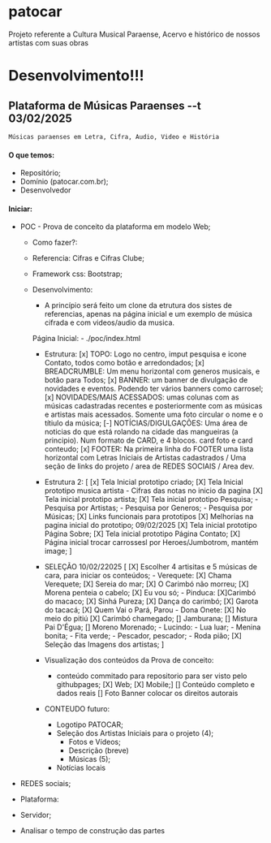# patocar
Projeto referente a Cultura Musical Paraense, Acervo e histórico de nossos artistas com suas obras

# Desenvolvimento!!!

## Plataforma de Músicas Paraenses  --t 03/02/2025
    Músicas paraenses em Letra, Cifra, Audio, Video e História

#### O que temos:
 - Repositório;
 - Domínio (patocar.com.br);
 - Desenvolvedor

#### Iniciar:
 - POC - Prova de conceito da plataforma em modelo Web;
    * Como fazer?:
     - Referencia: Cifras e Cifras Clube;
     - Framework css: Bootstrap;
     - Desenvolvimento:
        - A princípio será feito um clone da etrutura dos sistes de referencias, apenas na página inicial e um exemplo de música cifrada e com videos/audio da musica.

        Página Inicial: - ./poc/index.html
         - Estrutura:
            [x] TOPO: Logo no centro, imput pesquisa e icone Contato, todos como botão e arredondados;
            [x] BREADCRUMBLE: Um menu horizontal com generos musicais, e botão para Todos;
            [x] BANNER: um banner de divulgação de novidades e eventos. Podendo ter vários banners como carrosel;
            [x] NOVIDADES/MAIS ACESSADOS: umas colunas com as músicas cadastradas recentes e posteriormente com as músicas e artistas mais acessados. Somente uma foto circular o nome e o títiulo da música;
            [-] NOTÍCIAS/DIGULGAÇÕES: Uma área de noticias do que está rolando na cidade das mangueiras (a principio). Num formato de CARD, e 4 blocos. card foto e card conteudo;
            [x] FOOTER: Na primeira linha do FOOTER uma lista horizontal com Letras Iniciais de Artistas cadastrados / Uma seção de links do projeto / area de REDES SOCIAIS / Area dev.
         - Estrutura 2:
            [
               [x] Tela Inicial prototipo criado;
               [X] Tela Inicial prototipo musica artista
                  - Cifras das notas no inicio da pagina
               [X] Tela inicial prototipo artista;
               [X] Tela inicial prototipo Pesquisa;
                  - Pesquisa por Artistas;
                  - Pesquisa por Generos;
                  - Pesquisa por Músicas;
               [X] Links funcionais para prototipos
               [X] Melhorias na pagina inicial do prototipo; 09/02/2025
               [X] Tela inicial prototipo Página Sobre;
               [X] Tela inicial prototipo Página Contato;
               [X] Página inicial trocar carrossesl por Heroes/Jumbotrom, mantém image;
            ]

         - SELEÇÃO 10/02/22025
            [
               [X] Escolher 4 artisitas e 5 músicas de cara, para iniciar os conteúdos;
                  - Verequete:
                     [X] Chama Verequete;
                     [X] Sereia do mar;
                     [X] O Carimbó não morreu;
                     [X] Morena penteia o cabelo;
                     [X] Eu vou só;
                  - Pinduca:
                     [X]Carimbó do macaco;
                     [X] Sinhá Pureza;
                     [X] Dança do carimbó;
                     [X] Garota do tacacá;
                     [X] Quem Vai o Pará, Parou
                  - Dona Onete:
                     [X] No meio do pitiú
                     [X] Carimbó chamegado;
                     [] Jamburana;
                     [] Mistura Pai D'Égua;
                     [] Moreno Morenado;
                  - Lucindo:
                     - Lua luar;
                     - Menina bonita;
                     - Fita verde;
                     - Pescador, pescador;
                     - Roda pião;
               [X] Seleção das Imagens dos artistas;
            ]

         - Visualização dos conteúdos da Prova de conceito:
            - conteúdo commitado para repositorio para ser visto pelo githubpages;
               [X] Web;
               [X] Mobile;]
               [] Conteúdo completo e dados reais
               [] Foto Banner colocar os direitos autorais




         - CONTEUDO futuro:
            - Logotipo PATOCAR;
            - Seleção dos Artistas Iniciais para o projeto (4);
                - Fotos e Vídeos;
                - Descrição (breve)
                - Músicas (5);
            - Notícias locais

 - REDES sociais;
 - Plataforma:
 - Servidor;
 - Analisar o tempo de construção das partes
